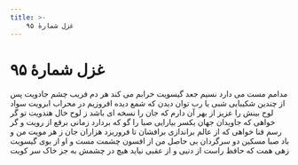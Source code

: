 ```yaml
---
title: >-
    غزل شمارهٔ ۹۵
---
```

# غزل شمارهٔ ۹۵

مدامم مست می دارد نسیم جعد گیسویت
خرابم می کند هر دم فریب چشم جادویت
پس از چندین شکیبایی شبی یا رب توان دیدن
که شمع دیده افروزیم در محراب ابرویت
سواد لوح بینش را عزیز از بهر آن دارم
که جان را نسخه ای باشد ز لوح خال هندویت
تو گر خواهی که جاویدان جهان یکسر بیارایی
صبا را گو که بردارد زمانی برقع از رویت
و گر رسم فنا خواهی که از عالم براندازی
برافشان تا فروریزد هزاران جان ز هر مویت
من و باد صبا مسکین دو سرگردان بی حاصل
من از افسون چشمت مست و او از بوی گیسویت
زهی همت که حافظ راست از دنیی و از عقبی
نیاید هیچ در چشمش به جز خاک سر کویت
